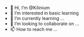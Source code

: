 - 👋 Hi, I’m @Kilinium
- 👀 I’m interested in basic learning 
- 🌱 I’m currently learning ...
- 💞️ I’m looking to collaborate on ...
- 📫 How to reach me ...

<!---
Kilinium/Kilinium is a ✨ special ✨ repository because its `README.md` (this file) appears on your GitHub profile.
You can click the Preview link to take a look at your changes.
--->
